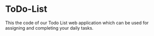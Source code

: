 # ToDo-List
This the code of our Todo List web application which can be used for assigning and completing your daily tasks.
